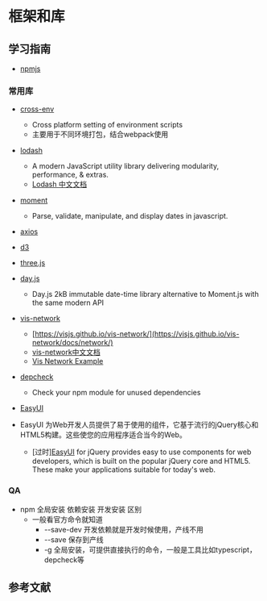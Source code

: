 # 框架和库

## 学习指南

* [npmjs](https://www.npmjs.com)

### 常用库

* [cross-env](https://github.com/kentcdodds/cross-env)
  * Cross platform setting of environment scripts
  * 主要用于不同环境打包，结合webpack使用
* [lodash](https://github.com/lodash/lodash)
  * A modern JavaScript utility library delivering modularity, performance, & extras.
  * [Lodash 中文文档](https://www.lodashjs.com)
* [moment](https://github.com/moment/moment)
  * Parse, validate, manipulate, and display dates in javascript.
* [axios](https://github.com/axios/axios)
* [d3](https://github.com/d3/d3)
* [three.js](https://github.com/mrdoob/three.js)
* [day.js](https://github.com/iamkun/dayjs)
  * Day.js 2kB immutable date-time library alternative to Moment.js with the same modern API
* [vis-network](https://visjs.org/)
  * [https://visjs.github.io/vis-network/](https://visjs.github.io/vis-network/docs/network/)
  * [vis-network中文文档](https://ame.cool/pages/a7d858/#network-%E5%85%B3%E7%B3%BB%E5%9B%BE)
  * [Vis Network Example](https://visjs.github.io/vis-network/examples/)
* [depcheck](https://github.com/depcheck/depcheck)
  * Check your npm module for unused dependencies
* [EasyUI](前端/Web/JavaScript/EasyUI/README.md)

* EasyUI 为Web开发人员提供了易于使用的组件，它基于流行的jQuery核心和HTML5构建。这些使您的应用程序适合当今的Web。

  * [过时][EasyUI](https://www.jeasyui.com/) for jQuery provides easy to use components for web developers, which is built on the popular jQuery core and HTML5. These make your applications suitable for today's web.

### QA

* npm 全局安装 依赖安装 开发安装 区别
  * 一般看官方命令就知道
    * --save-dev 开发依赖就是开发时候使用，产线不用
    * --save 保存到产线
    * -g 全局安装，可提供直接执行的命令，一般是工具比如typescript，depcheck等

## 参考文献
